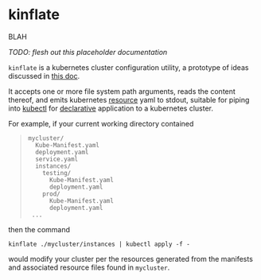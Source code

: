 # kinflate

BLAH

_TODO: flesh out this placeholder documentation_

`kinflate` is a kubernetes cluster configuration utility,
a prototype of ideas discussed in [this doc][DAM].

It accepts one or more file system path arguments,
reads the content thereof, and emits kubernetes
[resource] yaml to stdout, suitable for piping
into [kubectl] for [declarative] application to a
kubernetes cluster.

For example, if your current working directory contained
> ```
> mycluster/
>   Kube-Manifest.yaml
>   deployment.yaml
>   service.yaml
>   instances/
>     testing/
>       Kube-Manifest.yaml
>       deployment.yaml
>     prod/
>       Kube-Manifest.yaml
>       deployment.yaml
>  ...
> ```

then the command
```
kinflate ./mycluster/instances | kubectl apply -f -
```
would modify your cluster per the resources
generated from the manifests and associated
resource files found in `mycluster`.

[resource]: https://kubernetes.io/docs/api-reference/v1.7/
[DAM]: https://goo.gl/T66ZcD
[yaml]: http://www.yaml.org/start.html
[kubectl]: https://kubernetes.io/docs/user-guide/kubectl-overview/
[declarative]: https://kubernetes.io/docs/tutorials/object-management-kubectl/declarative-object-management-configuration/
